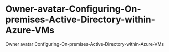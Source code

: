 # Owner-avatar-Configuring-On-premises-Active-Directory-within-Azure-VMs
Owner avatar Configuring-On-premises-Active-Directory-within-Azure-VMs
